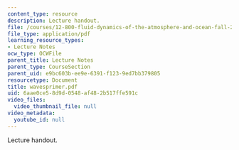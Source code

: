 ```yaml
---
content_type: resource
description: Lecture handout.
file: /courses/12-800-fluid-dynamics-of-the-atmosphere-and-ocean-fall-2004/6aae0ce58d9d0548af482b517ffe591c_wavesprimer.pdf
file_type: application/pdf
learning_resource_types:
- Lecture Notes
ocw_type: OCWFile
parent_title: Lecture Notes
parent_type: CourseSection
parent_uid: e9bc603b-ee9e-6391-f123-9ed7bb379805
resourcetype: Document
title: wavesprimer.pdf
uid: 6aae0ce5-8d9d-0548-af48-2b517ffe591c
video_files:
  video_thumbnail_file: null
video_metadata:
  youtube_id: null
---
```

Lecture handout.

